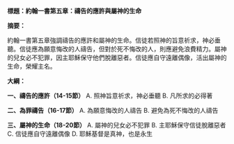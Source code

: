 **標題：約翰一書第五章：禱告的應許與屬神的生命**

**摘要：**

約翰一書第五章強調禱告的應許和屬神的生命。信徒若照神的旨意祈求，神必垂聽。信徒應為願意悔改的人禱告，但對於死不悔改的人，則應避免浪費精力。屬神的兒女必不犯罪，因主耶穌保守他們脫離惡者。信徒應自守遠離偶像，活出屬神的生命，榮耀主名。

**大綱：**

**一、禱告的應許（14-15節）**
    A. 照神旨意祈求，神必垂聽
    B. 凡所求的必得著

**二、為罪禱告（16-17節）**
    A. 為願意悔改的人禱告
    B. 避免為死不悔改的人禱告

**三、屬神的生命（18-20節）**
    A. 屬神的兒女必不犯罪
    B. 主耶穌保守信徒脫離惡者
    C. 信徒應自守遠離偶像
    D. 耶穌基督是真神，也是永生